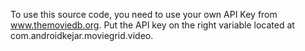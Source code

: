 To use this source code, you need to use your own API Key from www.themoviedb.org.
Put the API key on the right variable located at com.androidkejar.moviegrid.video.
